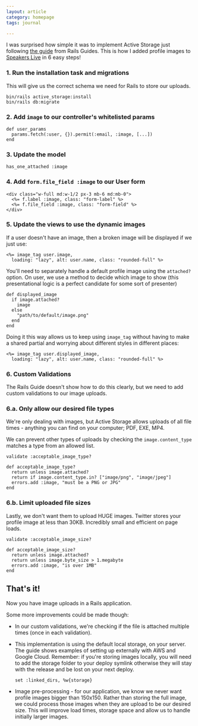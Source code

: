 ```yaml
---
layout: article
category: homepage
tags: journal

---
```


I was surprised how simple it was to implement Active Storage just following
[the guide](https://edgeguides.rubyonrails.org/active_storage_overview.html)
from Rails Guides. This is how I added profile images to [Speakers Live](https://speakerslive.tech)
in 6 easy steps!

### 1. Run the installation task and migrations

This will give us the correct schema we need for Rails to store our uploads.

```
bin/rails active_storage:install
bin/rails db:migrate
```

### 2. Add `image` to our controller's whitelisted params

```
def user_params
  params.fetch(:user, {}).permit(:email, :image, [...])
end
```

### 3. Update the model

```
has_one_attached :image
```

### 4. Add `form.file_field :image` to our User form

```
<div class="w-full md:w-1/2 px-3 mb-6 md:mb-0">
  <%= f.label :image, class: "form-label" %>
  <%= f.file_field :image, class: "form-field" %>
</div>
```

### 5. Update the views to use the dynamic images

If a user doesn't have an image, then a broken image will be displayed if we
just use:

```
<%= image_tag user.image,
  loading: "lazy", alt: user.name, class: "rounded-full" %>
```

You'll need to separately handle a default profile image using the `attached?`
option. On user, we use a method to decide which image to show (this
presentational logic is a perfect candidate for some sort of presenter)

```
def displayed_image
  if image.attached?
    image
  else
    "path/to/default/image.png"
  end
end
```

Doing it this way allows us to keep using `image_tag` without having to make a
shared partial and worrying about different styles in different places:

```
<%= image_tag user.displayed_image,
  loading: "lazy", alt: user.name, class: "rounded-full" %>
```

### 6. Custom Validations

The Rails Guide doesn't show how to do this clearly, but we need to add custom
validations to our image uploads.

### 6.a. Only allow our desired file types

We're only dealing with images, but Active Storage allows uploads of all
file times - anything you can find on your computer; PDF, EXE, MP4.

We can prevent other types of uploads by checking the `image.content_type`
matches a type from an allowed list.

```
validate :acceptable_image_type?

def acceptable_image_type?
  return unless image.attached?
  return if image.content_type.in? ["image/png", "image/jpeg"]
  errors.add :image, "must be a PNG or JPG"
end
```

### 6.b. Limit uploaded file sizes

Lastly, we don't want them to upload HUGE images. Twitter stores your profile
image at less than 30KB. Incredibly small and efficient on page loads.

```
validate :acceptable_image_size?

def acceptable_image_size?
  return unless image.attached?
  return unless image.byte_size > 1.megabyte
  errors.add :image, "is over 1MB"
end
```

## That's it!

Now you have image uploads in a Rails application.

Some more improvements could be made though:

- In our custom validations, we're checking if the file is attached multiple
  times (once in each validation).

- This implementation is using the default local storage, on your server. The
  guide shows examples of setting up externally with AWS and Google Cloud.
  Remember: if you're storing images locally, you will need to add the storage
  folder to your deploy symlink otherwise they will stay with the release and be
  lost on your next deploy.

  ```
  set :linked_dirs, %w{storage}
  ```

- Image pre-processing - for our application, we know we never want profile
  images bigger than 150x150. Rather than storing the full image, we could
  process those images when they are upload to be our desired size. This will
  improve load times, storage space and allow us to handle initially larger
  images.


